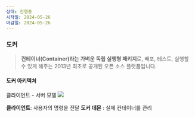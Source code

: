 ```yaml
---
상태: 진행중
시작일: 2024-05-26
마감일: 2024-05-26
---
```

### 도커
> **컨테이너(Container)라는 가벼운 독립 실행형 패키지**로, 배포, 테스트, 실행할 수 있게 해주는 2013년 최초로 공개된 오픈 소스 플랫폼입니다.

#### 도커 아키텍처
클라이언트 - 서버 모델
![](https://i.imgur.com/3KpzjhK.png)

**클라이언트**: 사용자의 명령을 전달
**도커 데몬** : 실제 컨테이너를 관리